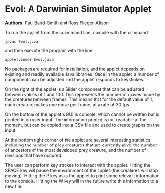 # Evol: A Darwinian Simulator Applet

__Authors__: Paul Baird-Smith and Ross Flieger-Allison

To run the applet from the coommand line, compile with the command

    javac Evol.java

and then execute the program with the line

    appletviewer Evol.java

No packages are required for installation, and the applet depends on existing
and readily available Java libraries. Once in the applet, a number of components
can be adjusted and the applet responds to keystrokes.

On the right of the applet is a Slider component that can be adjusted between 
values of 1 and 100. This represents the number of moves made by the creatures 
between frames. This means that for the default value of 1, each creature makes 
one move per frame, at a rate of 30 fps.

On the bottom of the applet's GUI is console, which cannot be written but is printed
in on user input. The information printed is not readable at the moment, but can be
copied into a CSV file and used to create graphs on the input.

At the bottom right corner of the applet are several interesting statistics, including
the number of prey creatures that are currently alive, the number of ancestors of the 
most developed prey creature, and the number of divisions that have occured.

The user can perform key strokes to interact with the applet. Hitting the SPACE key
will pause the environment of the applet (the creatures will stop moving). Hitting the
P key asks the applet to print some relevant information to the console. Hitting the
W key will in the future write this information to a new file.